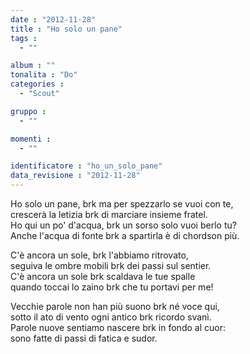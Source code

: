 ```yaml
---
date : "2012-11-28"
title : "Ho solo un pane"
tags : 
  - ""

album : ""
tonalita : "Do"
categories : 
  - "Scout"

gruppo : 
  - ""

momenti : 
  - ""

identificatore : "ho_un_solo_pane"
data_revisione : "2012-11-28"
---
```

  
  
Ho solo un pane, brk ma per spezzarlo se vuoi con te,  
crescerà la letizia brk di marciare insieme fratel.  
Ho qui un po' d'acqua, brk un sorso solo vuoi berlo tu?  
Anche l'acqua di fonte brk a spartirla è di chordson più.  
  
  
C'è ancora un sole, brk l'abbiamo ritrovato,  
seguiva le ombre mobili brk dei passi sul sentier.  
C'è ancora un sole brk scaldava le tue spalle  
quando toccai lo zaino brk che tu portavi per me!  
  
  
  
Vecchie parole non han più suono brk né voce qui,  
sotto il ato di vento ogni antico brk ricordo svanì.  
Parole nuove sentiamo nascere brk in fondo al cuor:  
sono fatte di passi di fatica e sudor.  
  
